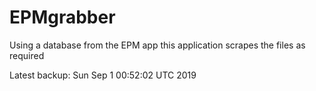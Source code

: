 # EPMgrabber
Using a database from the EPM app this application scrapes the files as required


Latest backup: Sun Sep 1 00:52:02 UTC 2019
